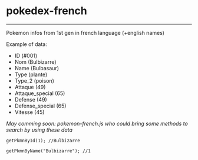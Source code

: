 # pokedex-french
***
Pokemon infos from 1st gen in french language (+english names)

Example of data:
- ID (#001)
- Nom (Bulbizarre)
- Name (Bulbasaur)
- Type (plante)
- Type_2 (poison)
- Attaque (49)
- Attaque_special (65)
- Defense (49)
- Defense_special (65)
- Vitesse (45)

*May comming soon: pokemon-french.js who could bring some methods to search by using these data*

`` getPkmnById(1); //Bulbizarre ``

`` getPkmnByName("Bulbizarre"); //1 ``
